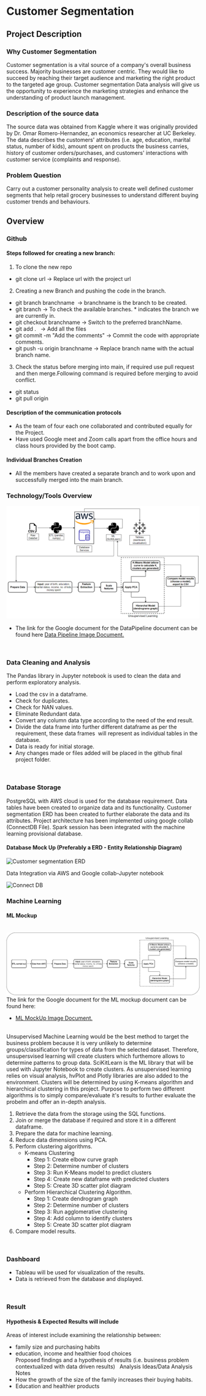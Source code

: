 # Customer Segmentation

## Project Description 

### Why Customer Segmentation
Customer segmentation is a vital source of a company's overall business success. Majority businesses are customer centric. They would
like to succeed by reaching their target audience and marketing the right product to the targeted age group. Customer segmentation
Data analysis will give us the opportunity to experience the marketing strategies and enhance the understanding of product launch 
management.

### Description of the source data
The source data was obtained from Kaggle where it was originally provided by Dr. Omar Romero-Hernandez, an economics researcher at UC Berkeley. The data describes the customers' attributes (i.e. age, education, marital status, number of kids), amount spent on products the business carries, history of customer orders/purchases, and customers' interactions with customer service (complaints and response).  

### Problem Question
Carry out a customer personality analysis to create well defined customer segments that help retail grocery businesses to understand different buying customer trends and behaviours.



## Overview

### Github 
#### Steps followed for creating a new branch:
1. To clone the new repo  
- git clone url -> Replace url with the project url  <br>
2. Creating a new Branch and pushing the code in the branch.  
- git branch branchname  -> branchname is the branch to be created.
- git branch -> To check the available branches. * indicates the branch we are currently in.  
- git checkout branchname -> Switch to the preferred branchName.  
- git add .   -> Add all the files  
- git commit -m "Add the comments" -> Commit the code with appropriate comments.  
- git push -u origin branchname -> Replace branch name with the actual branch name.  <br>
3. Check the status before merging into main, if required use pull request and then merge.Following command is required before merging to avoid conflict.
- git status
- git pull origin <br>

#### Description of the communication protocols
- As the team of four each one collaborated and contributed equally for the Project.
- Have used Google meet and Zoom calls apart from the office hours and class hours provided by the boot camp.

#### Individual Branches Creation
- All the members have created a separate branch and to work upon and successfully merged into the main branch.
 

### Technology/Tools Overview
![DataPipeline](/Pipeline.PNG) 
- The link for the Google document for the DataPipeline document can be found here [Data Pipeline Image Document.](https://drive.google.com/file/d/1APNQWqY7bScOVwQ1omL61U-CXKvQPcZ5/view?usp=sharing)
<br> 

### Data Cleaning and Analysis
The Pandas library in Jupyter notebook is used to clean the data and perform exploratory analysis. 
- Load the csv in a dataframe.
- Check for duplicates.
- Check for NAN values.
- Eliminate Redundant data.
- Convert any column data type according to the need of the end result.
- Divide the data frame into further different dataframe as per the requirement, these data frames  will represent as individual tables in the database.
- Data is ready for initial storage.
- Any changes made or files added will be placed in the github final project folder.
<br>


### Database Storage
PostgreSQL with AWS cloud is used for the database requirement.
Data tables have been created to organize data and its functionality.
Customer segmentation ERD has been created to further elaborate the data and its attributes.
Project architecture has been implemented using google collab (ConnectDB File). Spark session has been integrated with the machine learning provisional database.

#### Database Mock Up (Preferably a ERD - Entity Relationship Diagram) 
![Customer segmentation ERD](https://user-images.githubusercontent.com/96637236/179373640-56fca98c-a7c3-44d7-b189-596236bc2d3e.png)

Data Integration via AWS and Google collab-Jupyter notebook

![Connect DB ](https://user-images.githubusercontent.com/96637236/179373879-83e3a074-f349-4859-b4a5-ad1e0071eb2e.png)


### Machine Learning
#### ML Mockup
<br> ![MLMockUp](/MLMockUp.PNG)<br>
The link for the Google document for the ML mockup document can be found here:
- [ML MockUp Image Document.](https://drive.google.com/file/d/1APNQWqY7bScOVwQ1omL61U-CXKvQPcZ5/view?usp=sharing)
<br> 
Unsupervised Machine Learning would be the best method to target the business problem because it is very unlikely to determine groups/classification for types of data from the selected dataset. Therefore, unsupersvised learning will create clusters which furthemore allows to determine patterns to group data. SciKitLearn is the ML library that will be used with Jupyter Notebook to create clusters. As unsupervised learning relies on visual analysis, hvPlot and Plotly libraries are also added to the environment. Clusters will be determined by using K-means algorithm and hierarchical clustering in this project. Purpose to perform two different algorithms is to simply compare/evaluate it's results to further evaluate the probelm and offer an in-depth analysis. 

1. Retrieve the data from the storage using the SQL functions.
2. Join or merge the database if required and store it in a different dataframe.
3. Prepare the data for machine learning.
4. Reduce data dimensions using PCA.
5. Perform clustering algorithms. 
   - K-means Clustering   
     - Step 1: Create elbow curve graph
     - Step 2: Determine number of clusters
     - Step 3: Run K-Means model to predict clusters
     - Step 4: Create new dataframe with predicted clusters
     - Step 5: Create 3D scatter plot diagram
   - Perform Hierarchical Clustering Algorithm. 
     - Step 1: Create dendrogram graph
     - Step 2: Determine number of clusters
     - Step 3: Run agglomerative clustering
     - Step 4: Add column to identify clusters
     - Step 5: Create 3D scatter plot diagram
6. Compare model results.
<br>


### Dashboard
- Tableau will be used for visualization of the results.
- Data is retrieved from the database and displayed.
<br>

### Result
#### Hypothesis & Expected Results will include
Areas of interest include examining the relationship between:
- family size and purchasing habits  
- education, income and healthier food choices  
Proposed findings and a hypothesis of results (i.e. business problem contextualized with data driven results)  
Analysis Ideas/Data Analysis Notes
- How the growth of the size of the family increases their buying habits.
- Education and healthier products
